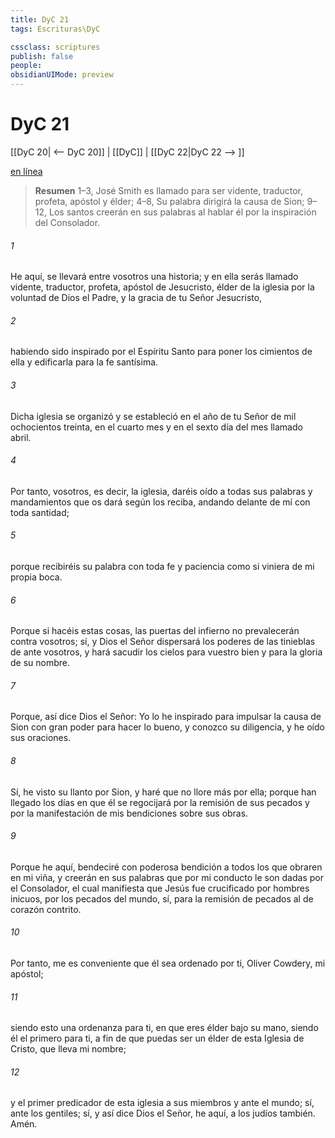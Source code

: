 ```yaml
---
title: DyC 21
tags: Escrituras\DyC

cssclass: scriptures
publish: false
people:
obsidianUIMode: preview
---
```


# DyC 21
[[DyC 20| <-- DyC 20]] | [[DyC]] | [[DyC 22|DyC 22 --> ]]

[en línea](https://churchofjesuschrist.org/study/scriptures/dc-testament/dc/21?lang=spa)

> __Resumen__
1–3, José Smith es llamado para ser vidente, traductor, profeta, apóstol y élder; 4–8, Su palabra dirigirá la causa de Sion; 9–12, Los santos creerán en sus palabras al hablar él por la inspiración del Consolador.

###### 1 
He aquí, se llevará entre vosotros una historia; y en ella serás llamado vidente, traductor, profeta, apóstol de Jesucristo, élder de la iglesia por la voluntad de Dios el Padre, y la gracia de tu Señor Jesucristo,

###### 2 
habiendo sido inspirado por el Espíritu Santo para poner los cimientos de ella y edificarla para la fe santísima.

###### 3 
Dicha iglesia se organizó y se estableció en el año de tu Señor de mil ochocientos treinta, en el cuarto mes y en el sexto día del mes llamado abril.

###### 4 
Por tanto, vosotros, es decir, la iglesia, daréis oído a todas sus palabras y mandamientos que os dará según los reciba, andando delante de mí con toda santidad;

###### 5 
porque recibiréis su palabra con toda fe y paciencia como si viniera de mi propia boca.

###### 6 
Porque si hacéis estas cosas, las puertas del infierno no prevalecerán contra vosotros; sí, y Dios el Señor dispersará los poderes de las tinieblas de ante vosotros, y hará sacudir los cielos para vuestro bien y para la gloria de su nombre.

###### 7 
Porque, así dice Dios el Señor: Yo lo he inspirado para impulsar la causa de Sion con gran poder para hacer lo bueno, y conozco su diligencia, y he oído sus oraciones.

###### 8 
Sí, he visto su llanto por Sion, y haré que no llore más por ella; porque han llegado los días en que él se regocijará por la remisión de sus pecados y por la manifestación de mis bendiciones sobre sus obras.

###### 9 
Porque he aquí, bendeciré con poderosa bendición a todos los que obraren en mi viña, y creerán en sus palabras que por mi conducto le son dadas por el Consolador, el cual manifiesta que Jesús fue crucificado por hombres inicuos, por los pecados del mundo, sí, para la remisión de pecados al de corazón contrito.

###### 10 
Por tanto, me es conveniente que él sea ordenado por ti, Oliver Cowdery, mi apóstol;

###### 11 
siendo esto una ordenanza para ti, en que eres élder bajo su mano, siendo él el primero para ti, a fin de que puedas ser un élder de esta Iglesia de Cristo, que lleva mi nombre;

###### 12 
y el primer predicador de esta iglesia a sus miembros y ante el mundo; sí, ante los gentiles; sí, y así dice Dios el Señor, he aquí, a los judíos también. Amén.

